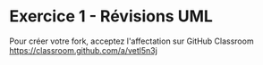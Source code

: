 # Exercice 1 - Révisions UML

Pour créer votre fork, acceptez l'affectation sur GitHub Classroom https://classroom.github.com/a/vetl5n3j

